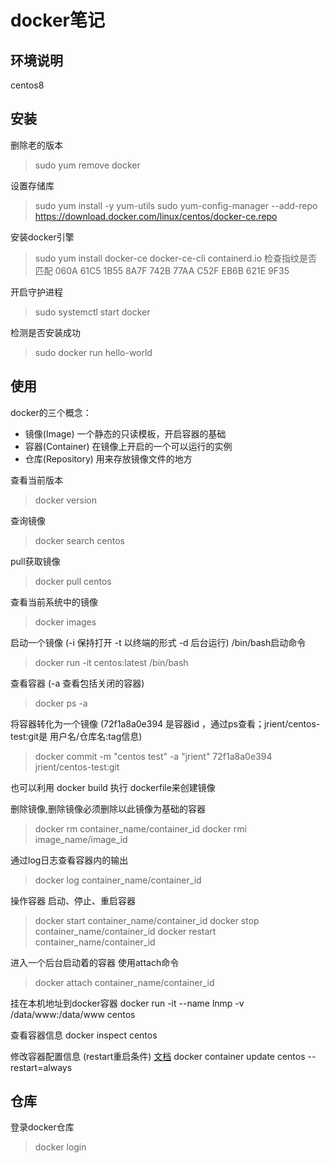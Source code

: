 # docker笔记


## 环境说明
centos8 

## 安装
删除老的版本 
> sudo yum remove docker

设置存储库
> sudo yum install -y yum-utils
> sudo yum-config-manager --add-repo https://download.docker.com/linux/centos/docker-ce.repo


安装docker引擎
> sudo yum install docker-ce docker-ce-cli containerd.io
检查指纹是否匹配
> 060A 61C5 1B55 8A7F 742B 77AA C52F EB6B 621E 9F35


开启守护进程
> sudo systemctl start docker

检测是否安装成功
> sudo docker run hello-world


## 使用

docker的三个概念：
- 镜像(Image) 一个静态的只读模板，开启容器的基础
- 容器(Container) 在镜像上开启的一个可以运行的实例
- 仓库(Repository) 用来存放镜像文件的地方

查看当前版本
> docker version

查询镜像
> docker search centos

pull获取镜像
> docker pull centos

查看当前系统中的镜像
> docker images

启动一个镜像
(-i 保持打开 -t 以终端的形式 -d 后台运行)
/bin/bash启动命令
> docker run -it centos:latest /bin/bash

查看容器 (-a 查看包括关闭的容器)
> docker ps -a

将容器转化为一个镜像 (72f1a8a0e394 是容器id ，通过ps查看；jrient/centos-test:git是 用户名/仓库名:tag信息)
> docker commit -m "centos test" -a "jrient" 72f1a8a0e394 jrient/centos-test:git


也可以利用 docker build  执行 dockerfile来创建镜像

删除镜像,删除镜像必须删除以此镜像为基础的容器
> docker rm container_name/container_id
> docker rmi image_name/image_id


通过log日志查看容器内的输出
> docker log container_name/container_id

操作容器 启动、停止、重启容器
> docker start container_name/container_id
> docker stop container_name/container_id
> docker restart container_name/container_id

进入一个后台启动着的容器 使用attach命令
> docker attach container_name/container_id

挂在本机地址到docker容器
docker run -it --name lnmp -v /data/www:/data/www centos


查看容器信息
docker inspect centos

修改容器配置信息 (restart重启条件)
[文档](https://www.yiibai.com/docker/container_update.html)
docker container update centos --restart=always

## 仓库

登录docker仓库
> docker login
